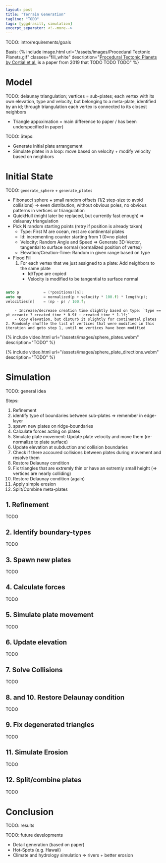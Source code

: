 ```yaml
---
layout: post
title: "Terrain Generation"
tagline: "TODO"
tags: [yggdrasill, simulation]
excerpt_separator: <!--more-->
---
```


TODO: intro/requirements/goals

Basis:
{% include image.html url="/assets/images/Procedural Tectonic Planets.gif" classes="fill_white" description="<a href='https://hal.archives-ouvertes.fr/hal-02136820/file/2019-Procedural-Tectonic-Planets.pdf'>Procedural Tectonic Planets by Cortial et al.</a> is a paper from 2019 that TODO TODO TODO" %}

<!--more-->

# Model

TODO: delaunay triangulation; vertices = sub-plates; each vertex with its own elevation, type and velocity, but belonging to a meta-plate, identified by an id; through triangulation each vertex is connected to its closest neighbors
- Triangle appoximation = main difference to paper / has been underspecified in paper)

TODO: Steps:
- Generate initial plate arrangement
- Simulate plates in a loop: move based on velocity + modify velocity based on neighbors

# Initial State

TODO: `generate_sphere` + `generate_plates`
- Fibonacci sphere + small random offsets (1/2 step-size to avoid collisions) => even distribution, without obvious poles, no obvious patterns in vertices or triangulation 
- QuickHull (might later be replaced, but currently fast enough) => delaunay triangulation
- Pick N random starting points (retry if position is already taken)
    - Type: First M are ocean, rest are continental plates
    - Id: incrementing counter starting from 1 (0=no plate)
    - Velocity: Random Angle and Speed => Generate 3D-Vector, tangential to surface normal (normalized position of vertex)
    - Elevation/Creation-Time: Random in given range based on type
- Flood Fill
    1. For each vertex that we just assigned to a plate: Add neighbors to the same plate
        - Id/Type are copied
        - Velocity is modified to be tangential to surface normal
```cpp

auto p           = (*positions)[n];
auto np          = normalized(p + velocity * 100.f) * length(p);
velocities[n]    = (np - p) / 100.f;
```
        - Increase/decrease creation time slightly based on type: `type == pt_oceanic ? created_time * 0.9f : created_time * 1.1f;`
        - Copy elevation, but disturb it slightly for continental plates
    2. Randomly shuffle the list of vertices that were modified in this iteration and goto step 1, until no vertices have been modified

{% include video.html url="/assets/images/sphere_plates.webm" description="TODO" %}

{% include video.html url="/assets/images/sphere_plate_directions.webm" description="TODO" %}


# Simulation

TODO: general idea

Steps:
1. Refinement
2. identify type of boundaries between sub-plates => remember in edge-layer
3. spawn new plates on ridge-boundaries
4. Calculate forces acting on plates
5. Simulate plate movement: Update plate velocity and move them (re-normalize to plate surface)
6. Update elevation at subduction and collision boundaries
7. Check if there accoured collisions between plates during movement and resolve them
8. Restore Delaunay condition
9. Fix triangles that are extremly thin or have an extremly small height (=> vertices are nearly colliding)
10. Restore Delaunay condition (again)
11. Apply simple erosion
12. Split/Combine meta-plates


## 1. Refinement
TODO

## 2. Identify boundary-types
TODO

## 3. Spawn new plates
TODO

## 4. Calculate forces
TODO

## 5. Simulate plate movement
TODO

## 6. Update elevation
TODO

## 7. Solve Collisions
TODO

## 8. and 10. Restore Delaunay condition
TODO

## 9. Fix degenerated triangles
TODO

## 11. Simulate Erosion
TODO

## 12. Split/combine plates
TODO


# Conclusion
TODO: results

TODO: future developments
- Detail generation (based on paper)
- Hot-Spots (e.g. Hawaii)
- Climate and hydrology simulation => rivers + better erosion

